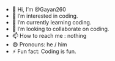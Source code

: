 - 👋 Hi, I’m @Gayan260
- 👀 I’m interested in coding.
- 🌱 I’m currently learning coding.
- 💞️ I’m looking to collaborate on coding.
- 📫 How to reach me : nothing
- 😄 Pronouns: he / him
- ⚡ Fun fact: Coding is fun.

<!---
Gayan260/Gayan260 is a ✨ special ✨ repository because its `README.md` (this file) appears on your GitHub profile.
You can click the Preview link to take a look at your changes.
--->
